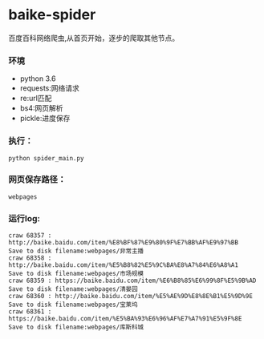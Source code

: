 # baike-spider
百度百科网络爬虫,从首页开始，逐步的爬取其他节点。

### 环境

- python 3.6
- requests:网络请求
- re:url匹配
- bs4:网页解析
- pickle:进度保存

### 执行：

```
python spider_main.py
```

### 网页保存路径：

```webpages```

### 运行log:

```
craw 68357 : http://baike.baidu.com/item/%E8%BF%87%E9%80%9F%E7%BB%AF%E9%97%BB
Save to disk filename:webpages/非常主播
craw 68358 : http://baike.baidu.com/item/%E5%B8%82%E5%9C%BA%E8%A7%84%E6%A8%A1
Save to disk filename:webpages/市场规模
craw 68359 : https://baike.baidu.com/item/%E6%B8%85%E6%99%8F%E5%9B%AD
Save to disk filename:webpages/清晏园
craw 68360 : http://baike.baidu.com/item/%E5%AE%9D%E8%8E%B1%E5%9D%9E
Save to disk filename:webpages/宝莱坞
craw 68361 : https://baike.baidu.com/item/%E5%BA%93%E6%96%AF%E7%A7%91%E5%9F%8E
Save to disk filename:webpages/库斯科城
```

